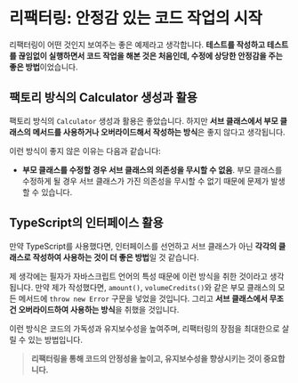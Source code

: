 # 리팩터링: 안정감 있는 코드 작업의 시작

리팩터링이 어떤 것인지 보여주는 좋은 예제라고 생각합니다. **테스트를 작성하고 테스트를 끊임없이 실행하면서 코드 작업을 해본 것은 처음인데, 수정에 상당한 안정감을 주는 좋은 방법**이었습니다.

## 팩토리 방식의 Calculator 생성과 활용

팩토리 방식의 `Calculator` 생성과 활용은 좋았습니다. 하지만 **서브 클래스에서 부모 클래스의 메서드를 사용하거나 오버라이드해서 작성하는 방식**은 좋지 않다고 생각됩니다.

이런 방식이 좋지 않은 이유는 다음과 같습니다:

- **부모 클래스를 수정할 경우 서브 클래스의 의존성을 무시할 수 없음**. 부모 클래스를 수정하게 될 경우 서브 클래스가 가진 의존성을 무시할 수 없기 때문에 문제가 발생할 수 있습니다.

## TypeScript의 인터페이스 활용

만약 TypeScript를 사용했다면, 인터페이스를 선언하고 서브 클래스가 아닌 **각각의 클래스로 작성하여 사용하는 것이 더 좋은 방법**일 것 같습니다.

제 생각에는 필자가 자바스크립트 언어의 특성 때문에 이런 방식을 취한 것이라고 생각됩니다. 만약 제가 작성했다면, `amount()`, `volumeCredits()`와 같은 부모 클래스의 모든 메서드에 `throw new Error` 구문을 넣었을 것입니다. 그리고 **서브 클래스에서 무조건 오버라이드하여 사용하는 방식**을 취했을 것입니다.

이런 방식은 코드의 가독성과 유지보수성을 높여주며, 리팩터링의 장점을 최대한으로 살릴 수 있는 방법입니다.

> **리팩터링을 통해 코드의 안정성을 높이고, 유지보수성을 향상시키는 것이 중요합니다.**
